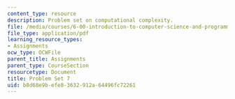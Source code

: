 ```yaml
---
content_type: resource
description: Problem set on computational complexity.
file: /media/courses/6-00-introduction-to-computer-science-and-programming-fall-2008/b8d68e9befe83632912a64496fc72261_pset7.pdf
file_type: application/pdf
learning_resource_types:
- Assignments
ocw_type: OCWFile
parent_title: Assignments
parent_type: CourseSection
resourcetype: Document
title: Problem Set 7
uid: b8d68e9b-efe8-3632-912a-64496fc72261
---
```

